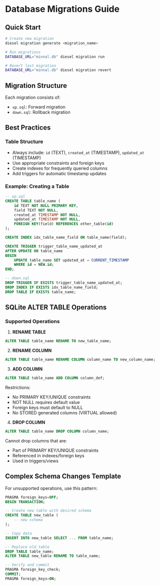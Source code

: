 # Database Migrations Guide

## Quick Start

```bash
# Create new migration
diesel migration generate <migration_name>

# Run migrations
DATABASE_URL="minnal.db" diesel migration run

# Revert last migration
DATABASE_URL="minnal.db" diesel migration revert
```

## Migration Structure

Each migration consists of:
- `up.sql`: Forward migration
- `down.sql`: Rollback migration

## Best Practices

### Table Structure
- Always include: `id` (TEXT), `created_at` (TIMESTAMP), `updated_at` (TIMESTAMP)
- Use appropriate constraints and foreign keys
- Create indexes for frequently queried columns
- Add triggers for automatic timestamp updates

### Example: Creating a Table

```sql
-- up.sql
CREATE TABLE table_name (
    id TEXT NOT NULL PRIMARY KEY,
    field TEXT NOT NULL,
    created_at TIMESTAMP NOT NULL,
    updated_at TIMESTAMP NOT NULL,
    FOREIGN KEY(field) REFERENCES other_table(id)
);

CREATE INDEX idx_table_name_field ON table_name(field);

CREATE TRIGGER trigger_table_name_updated_at
AFTER UPDATE ON table_name
BEGIN
    UPDATE table_name SET updated_at = CURRENT_TIMESTAMP
    WHERE id = NEW.id;
END;

-- down.sql
DROP TRIGGER IF EXISTS trigger_table_name_updated_at;
DROP INDEX IF EXISTS idx_table_name_field;
DROP TABLE IF EXISTS table_name;
```

## SQLite ALTER TABLE Operations

### Supported Operations
1. **RENAME TABLE**
```sql
ALTER TABLE table_name RENAME TO new_table_name;
```

2. **RENAME COLUMN**
```sql
ALTER TABLE table_name RENAME COLUMN column_name TO new_column_name;
```

3. **ADD COLUMN**
```sql
ALTER TABLE table_name ADD COLUMN column_def;
```
Restrictions:
- No PRIMARY KEY/UNIQUE constraints
- NOT NULL requires default value
- Foreign keys must default to NULL
- No STORED generated columns (VIRTUAL allowed)

4. **DROP COLUMN**
```sql
ALTER TABLE table_name DROP COLUMN column_name;
```
Cannot drop columns that are:
- Part of PRIMARY KEY/UNIQUE constraints
- Referenced in indexes/foreign keys
- Used in triggers/views

## Complex Schema Changes Template

For unsupported operations, use this pattern:

```sql
PRAGMA foreign_keys=OFF;
BEGIN TRANSACTION;

-- Create new table with desired schema
CREATE TABLE new_table (
    -- new schema
);

-- Copy data
INSERT INTO new_table SELECT ... FROM table_name;

-- Replace old table
DROP TABLE table_name;
ALTER TABLE new_table RENAME TO table_name;

-- Verify and commit
PRAGMA foreign_key_check;
COMMIT;
PRAGMA foreign_keys=ON;
